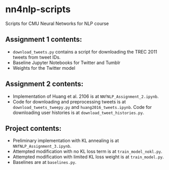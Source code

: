 # nn4nlp-scripts
Scripts for CMU Neural Networks for NLP course

## Assignment 1 contents:
* `download_tweets.py` contains a script for downloading the TREC 2011 tweets from tweet IDs.
* Baseline Jupyter Notebooks for Twitter and Tumblr
* Weights for the Twitter model

## Assignment 2 contents:
* Implementation of Huang et al. 2106 is at `NNfNLP_Assignment_2.ipynb`.
* Code for downloading and preprocessing tweets is at `download_tweets_tweepy.py` and `huang2016_tweets.ipynb`. Code for downloading user histories is at `download_tweet_histories.py`.

## Project contents:
* Preliminary implementation with KL annealing is at `NNfNLP_Assignment_3.ipynb`.
* Attempted modification with no KL loss term is at `train_model_nokl.py`.
* Attempted modification with limited KL loss weight is at `train_model.py`.
* Baselines are at `baselines.py`.
